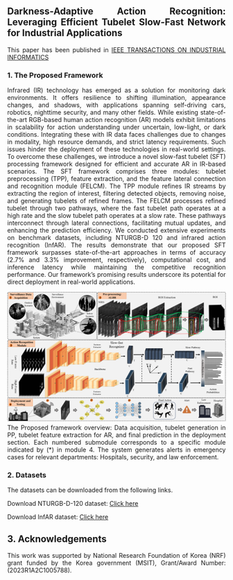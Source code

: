 <div align="justify">

## Darkness-Adaptive Action Recognition: Leveraging Efficient Tubelet Slow-Fast Network for Industrial Applications


This paper has been published in [IEEE TRANSACTIONS ON INDUSTRIAL INFORMATICS](https://ieeexplore.ieee.org/xpl/RecentIssue.jsp?punumber=9424)

### 1. The Proposed Framework
Infrared (IR) technology has emerged as a solution for monitoring dark environments. It offers resilience to shifting illumination, appearance changes, and shadows, with applications spanning self-driving cars, robotics, nighttime security, and many other fields. While existing state-of-the-art RGB-based human action recognition (AR) models exhibit limitations in scalability for action understanding under uncertain, low-light, or dark conditions. Integrating these with IR data faces challenges due to changes in modality, high resource demands, and strict latency requirements. Such issues hinder the deployment of these technologies in real-world settings. To overcome these challenges, we introduce a novel slow-fast tubelet (SFT) processing framework designed for efficient and accurate AR in IR-based scenarios. The SFT framework comprises three modules: tubelet preprocessing (TPP), feature extraction, and the feature lateral connection and recognition module (FELCM). The TPP module refines IR streams by extracting the region of interest, filtering detected objects, removing noise, and generating tubelets of refined frames. The FELCM processes refined tubelet through two pathways, where the fast tubelet path operates at a high rate and the slow tubelet path operates at a slow rate. These pathways interconnect through lateral connections, facilitating mutual updates, and enhancing the prediction efficiency. We conducted extensive experiments on benchmark datasets, including NTURGB-D 120 and infrared action recognition (InfAR). The results demonstrate that our proposed SFT framework surpasses state-of-the-art approaches in terms of accuracy (2.7% and 3.3% improvement, respectively), computational cost, and inference latency while maintaining the competitive recognition performance. Our framework’s promising results underscore its potential for direct deployment in real-world applications.

![](Materials/Framework.png)
The Proposed framework overview: Data acquisition, tubelet generation in PP, tubelet feature extraction for AR, and final prediction in the deployment section. Each numbered submodule corresponds to a specific module indicated by (*) in module 4. The system generates alerts in emergency cases for relevant departments: Hospitals, security, and law enforcement.

### 2. Datasets
The datasets can be downloaded from the following links.

Download NTURGB-D-120 dataset: [Click here](https://rose1.ntu.edu.sg/dataset/actionRecognition/)

Download InfAR dataset: [Click here](https://www.sciencedirect.com/science/article/pii/S0925231216307044)




## 3. Acknowledgements
This work was supported by National Research Foundation of Korea (NRF) grant funded by the Korea government (MSIT), Grant/Award Number:(2023R1A2C1005788).

